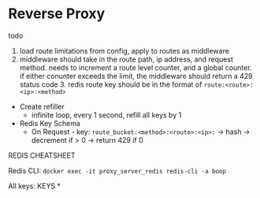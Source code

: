 # Reverse Proxy

todo

1. load route limitations from config, apply to routes as middleware
2. middleware should take in the route path, ip address, and request method. needs to increment a route level counter, and a global counter. if either conunter exceeds the limit, the middleware should return a 429 status code
   3. redis route key should be in the format of `route:<route>:<ip>:<method>`


- Create refiller
  - infinite loop, every 1 second, refill all keys by 1
- Redis Key Schema
  - On Request - key: `route_bucket:<method>:<route>:<ip>:` -> hash -> decrement if > 0 -> return 429 if 0



REDIS CHEATSHEET

Redis CLI: `docker exec -it proxy_server_redis redis-cli -a boop`

All keys: KEYS *